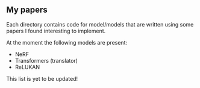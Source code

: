 ## My papers

Each directory contains code for model/models that are written using some papers I found interesting to implement.

At the moment the following models are present:

- NeRF
- Transformers (translator)
- ReLUKAN

This list is yet to be updated!
